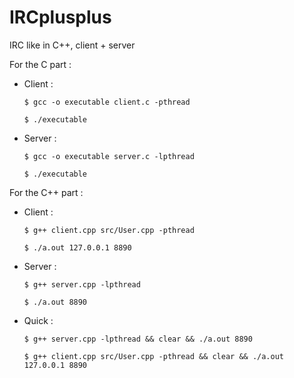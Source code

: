# IRCplusplus
IRC like in C++, client + server

For the C part :
- Client :

  ```$ gcc -o executable client.c -pthread ```
  
  ```$ ./executable ```

- Server :

  ```$ gcc -o executable server.c -lpthread ```
  
  ```$ ./executable ```

For the C++ part :
- Client :

  ```$ g++ client.cpp src/User.cpp -pthread ```
  
  ```$ ./a.out 127.0.0.1 8890 ```

- Server :

  ```$ g++ server.cpp -lpthread ```
  
  ```$ ./a.out 8890```

- Quick :

  ```$ g++ server.cpp -lpthread && clear && ./a.out 8890 ```

  ```$ g++ client.cpp src/User.cpp -pthread && clear && ./a.out 127.0.0.1 8890 ```

